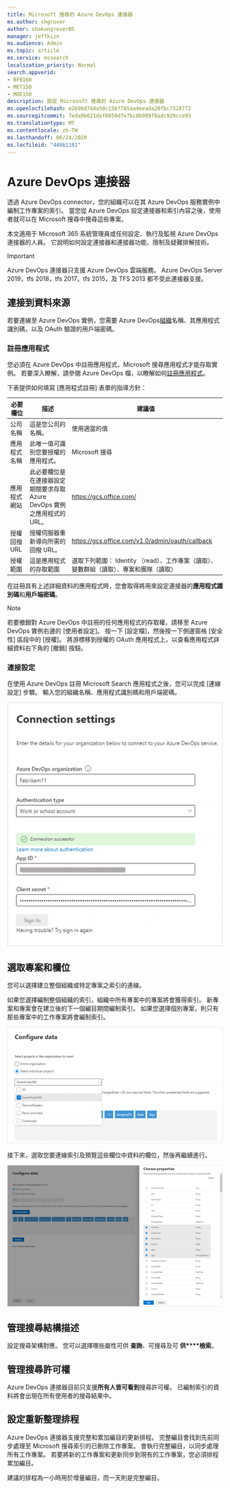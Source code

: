 ```yaml
---
title: Microsoft 搜尋的 Azure DevOps 連接器
ms.author: shgrover
author: shakungrover05
manager: jeffkizn
ms.audience: Admin
ms.topic: article
ms.service: mssearch
localization_priority: Normal
search.appverid:
- BFB160
- MET150
- MOE150
description: 設定 Microsoft 搜尋的 Azure DevOps 連接器
ms.openlocfilehash: e2698d7d4a50c15bf765aa4eeada20fbc7328772
ms.sourcegitcommit: 7eda9b621def0659d7e7bc8b989f8adc929cce93
ms.translationtype: MT
ms.contentlocale: zh-TW
ms.lasthandoff: 06/24/2020
ms.locfileid: "44861101"
---
```

# <a name="azure-devops-connector"></a>Azure DevOps 連接器

透過 Azure DevOps connector，您的組織可以在其 Azure DevOps 服務實例中編制工作專案的索引。 當您從 Azure DevOps 設定連接器和索引內容之後，使用者就可以在 Microsoft 搜尋中搜尋這些專案。

本文適用于 Microsoft 365 系統管理員或任何設定、執行及監視 Azure DevOps 連接器的人員。 它說明如何設定連接器和連接器功能、限制及疑難排解技術。

>[!IMPORTANT]
>Azure DevOps 連接器只支援 Azure DevOps 雲端服務。 Azure DevOps Server 2019，tfs 2018，tfs 2017，tfs 2015，及 TFS 2013 都不受此連接器支援。

## <a name="connect-to-a-data-source"></a>連接到資料來源

若要連線至 Azure DevOps 實例，您需要 Azure DevOps[組織](https://docs.microsoft.com/azure/devops/organizations/accounts/create-organization)名稱、其應用程式識別碼，以及 OAuth 驗證的用戶端密碼。

### <a name="register-an-app"></a>註冊應用程式

您必須在 Azure DevOps 中註冊應用程式，Microsoft 搜尋應用程式才能存取實例。 若要深入瞭解，請參閱 Azure DevOps 檔，以瞭解如何[註冊應用程式](https://docs.microsoft.com/azure/devops/integrate/get-started/authentication/oauth?view=azure-devops#register-your-app)。

下表提供如何填寫 [應用程式註冊] 表單的指導方針：

 **必要欄位** | **描述**      | **建議值**
--- | --- | ---
| 公司名稱         | 這是您公司的名稱。 | 使用適當的值   |
| 應用程式名稱     | 此唯一值可識別您要授權的應用程式。    | Microsoft 搜尋     |
| 應用程式網站  | 此必要欄位是在連接器設定期間要求存取 Azure DevOps 實例之應用程式的 URL。  | <https://gcs.office.com/>                |
| 授權回撥 URL        | 授權伺服器重新導向所需的回撥 URL。 | <https://gcs.office.com/v1.0/admin/oauth/callback>|
| 授權範圍 | 這是應用程式的存取範圍 | 選取下列範圍： Identity （read）、工作專案（讀取）、變數群組（讀取）、專案和團隊（讀取）|

在註冊具有上述詳細資料的應用程式時，您會取得將用來設定連接器的**應用程式識別碼**和**用戶端密碼**。

>[!NOTE]
>若要撤銷對 Azure DevOps 中註冊的任何應用程式的存取權，請移至 Azure DevOps 實例右邊的 [使用者設定]。 按一下 [設定檔]，然後按一下側邊窗格 [安全性] 區段中的 [授權]。 將游標移到授權的 OAuth 應用程式上，以查看應用程式詳細資料右下角的 [撤銷] 按鈕。

### <a name="connection-settings"></a>連接設定

在使用 Azure DevOps 註冊 Microsoft Search 應用程式之後，您可以完成 [連線設定] 步驟。 輸入您的組織名稱、應用程式識別碼和用戶端密碼。

![連接應用程式設定](media/ADO_Connection_settings_2.png)

## <a name="select-projects-and-fields"></a>選取專案和欄位

您可以選擇建立整個組織或特定專案之索引的連線。

如果您選擇編制整個組織的索引，組織中所有專案中的專案將會獲得索引。 新專案和專案會在建立後的下一個編目期間編制索引。 如果您選擇個別專案，則只有那些專案中的工作專案將會編制索引。

![設定資料](media/ADO_Configure_data.png)

接下來，選取您要連線索引及預覽這些欄位中資料的欄位，然後再繼續進行。

![選擇屬性](media/ADO_choose_properties.png)

## <a name="manage-the-search-schema"></a>管理搜尋結構描述

設定搜尋架構對應。 您可以選擇哪些屬性可供 **查詢**、可搜尋及可 **供****檢索**。

## <a name="manage-search-permissions"></a>管理搜尋許可權

Azure DevOps 連接器目前只支援**所有人皆可看到**搜尋許可權。 已編制索引的資料將會出現在所有使用者的搜尋結果中。

## <a name="set-the-refresh-schedule"></a>設定重新整理排程

Azure DevOps 連接器支援完整和累加編目的更新排程。 完整編目會找到先前同步處理至 Microsoft 搜尋索引的已刪除工作專案。 會執行完整編目，以同步處理所有工作專案。 若要將新的工作專案和更新同步到現有的工作專案，您必須排程累加編目。

建議的排程為一小時用於增量編目，而一天則是完整編目。
